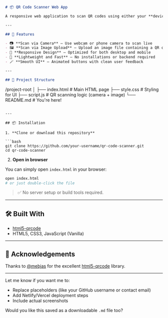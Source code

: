 ```markdown
# 📦 QR Code Scanner Web App

A responsive web application to scan QR codes using either your **device's camera** or by **uploading an image**. Built with [html5-qrcode](https://github.com/mebjas/html5-qrcode), it provides a simple and clean interface for fast QR code scanning directly from the browser.

---

## 🚀 Features

- 📷 **Scan via Camera** – Use webcam or phone camera to scan live
- 🖼️ **Scan via Image Upload** – Upload an image file containing a QR code
- 🎨 **Responsive Design** – Optimized for both desktop and mobile
- 🧩 **Lightweight and Fast** – No installations or backend required
- 🪄 **Smooth UI** – Animated buttons with clean user feedback

---

## 📂 Project Structure
```

/project-root
│
├── index.html # Main HTML page
├── style.css # Styling for UI
├── script.js # QR scanning logic (camera + image)
└── README.md # You're here!

````

---

## 📦 Installation

1. **Clone or download this repository**

```bash
git clone https://github.com/your-username/qr-code-scanner.git
cd qr-code-scanner
````

2. **Open in browser**

You can simply open `index.html` in your browser:

```bash
open index.html
# or just double-click the file
```

> ✅ No server setup or build tools required.

---

## 🛠️ Built With

- [html5-qrcode](https://github.com/mebjas/html5-qrcode)
- HTML5, CSS3, JavaScript (Vanilla)

---

## 🙌 Acknowledgements

Thanks to [@mebjas](https://github.com/mebjas) for the excellent [html5-qrcode](https://github.com/mebjas/html5-qrcode) library.

---

Let me know if you want me to:

- Replace placeholders (like your GitHub username or contact email)
- Add Netlify/Vercel deployment steps
- Include actual screenshots

Would you like this saved as a downloadable `.md` file too?

```

```
